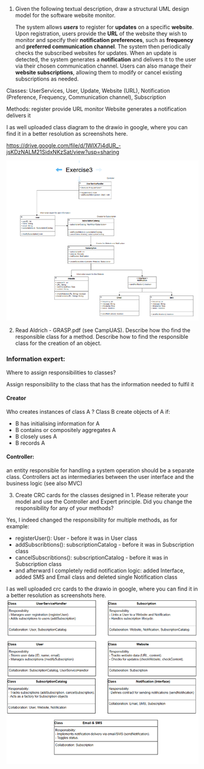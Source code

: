 1. Given the following textual description, draw a structural UML design model for
   the software website monitor.


   The system allows ***users*** to register for **updates** on a specific **website**. Upon
   registration, users provide the **URL** of the website they wish to monitor and specify
   their **notification preferences**, such as **frequency** and **preferred communication
   channel**. The system then periodically checks the subscribed websites for updates.
   When an update is detected, the system generates a **notification** and delivers it to the
   user via their chosen communication channel. Users can also manage their **website
   subscriptions**, allowing them to modify or cancel existing subscriptions as needed.

Classes: 
   UserServices,
   User,
   Update,
   Website (URL),
   Notification (Preference, Frequency, Communication channel),
   Subscription

Methods:
   register
   provide URL
   monitor Website
   generates a notification
   delivers it


I as well uploaded class diagram to the drawio in google, where you can find it in a better resolution as screenshots here.

https://drive.google.com/file/d/1WIX7i4dUR_-jsKDzNALM21SidxNKzSat/view?usp=sharing

![img.png](img.png)


2. Read Aldrich - GRASP.pdf (see CampUAS). Describe how tho find the
   responsible class for a method. Describe how to find the responsible class for the
   creation of an object.

### Information expert:
Where to assign responsibilities to classes?

Assign responsibility to the class that has the information needed to fulfil it
#### Creator

Who creates instances of class A ?
Class B create objects of A if:
- B has initialising information for A
- B contains or compositely aggregates A
- B closely uses A
- B records A

#### Controller: 
an entity responsible for handling a system operation should be a separate
class. Controllers act as intermediaries between the user interface and the business
logic (see also MVC)



3. Create CRC cards for the classes designed in 1. Please reiterate your model and
   use the Controller and Expert principle. Did you change the responsibility for any
   of your methods? 

Yes, I indeed changed the responsibility for multiple methods, as for example: 
- registerUser(): User - before it was in User class
- addSubscribtions(): subscriptionCatalog - before it was in Subscription class
- cancelSubscribtions(): subscriptionCatalog - before it was in Subscription class
- and afterward I completely redid notification logic: added Interface, added SMS and Email class and deleted single Notification class 


I as well uploaded crc cards to the drawio in google, where you can find it in a better resolution as screenshots here.
![img_1.png](img_1.png)
![img_2.png](img_2.png)

